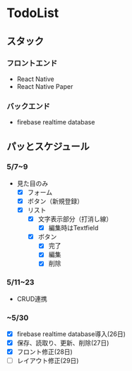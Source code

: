 # TodoList

## スタック

### フロントエンド

* React Native
* React Native Paper

### バックエンド

* firebase realtime database

## パッとスケジュール

### 5/7~9
* 見た目のみ
  * [x] フォーム
  * [x] ボタン（新規登録）
  * [x] リスト
    * [x] 文字表示部分（打消し線）
      * [x] 編集時はTextfield
    * [x] ボタン
      * [x] 完了
      * [x] 編集
      * [x] 削除
### 5/11~23
* CRUD連携
### ~5/30
* [x] firebase realtime database導入(26日)
* [x] 保存、読取り、更新、削除(27日)
* [x] フロント修正(28日)
* [ ] レイアウト修正(29日)